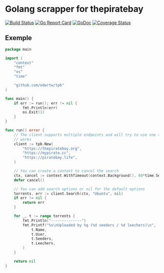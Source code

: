 # Golang scrapper for thepiratebay

[![Build Status](https://travis-ci.org/odwrtw/tpb.svg?branch=master)](https://travis-ci.org/odwrtw/tpb)
[![Go Report Card](https://goreportcard.com/badge/github.com/odwrtw/tpb)](https://goreportcard.com/report/github.com/odwrtw/tpb)
[![GoDoc](https://godoc.org/github.com/odwrtw/tpb?status.png)](http://godoc.org/github.com/odwrtw/tpb)
[![Coverage Status](https://coveralls.io/repos/github/odwrtw/tpb/badge.svg?branch=master)](https://coveralls.io/github/odwrtw/tpb?branch=master)

## Exemple

```go
package main

import (
    "context"
    "fmt"
    "os"
    "time"

    "github.com/odwrtw/tpb"
)

func main() {
    if err := run(); err != nil {
        fmt.Println(err)
        os.Exit(1)
    }
}

func run() error {
    // The client supports multiple endpoints and will try to use one that
    // works
    client := tpb.New(
        "https://thepiratebay.org",
        "https://mypirate.cc",
        "https://piratebay.life",
    )

    // You can create a context to cancel the search
    ctx, cancel := context.WithTimeout(context.Background(), 60*time.Second)
    defer cancel()

    // You can add search options or nil for the default options
    torrents, err := client.Search(ctx, "Ubuntu", nil)
    if err != nil {
        return err
    }

    for _, t := range torrents {
        fmt.Println("--------------")
        fmt.Printf("%s\nUploaded by %q (%d seeders / %d leechers)\n",
            t.Name,
            t.User,
            t.Seeders,
            t.Leechers,
        )
    }

    return nil
}
```
